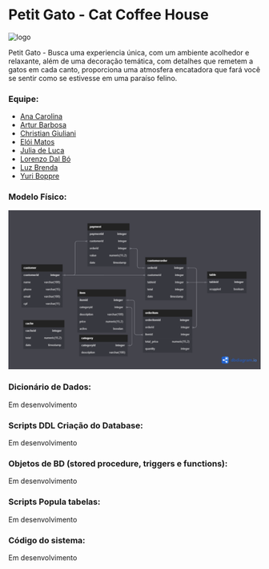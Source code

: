 # Petit Gato - Cat Coffee House

![logo](https://github.com/YuriBoppre/project_coffee/assets/79061705/7dd72fb1-7c9f-40d8-add0-ef24fc941cc6)

Petit Gato - Busca uma experiencia única, com um ambiente acolhedor e relaxante, além de uma decoração temática, com detalhes que remetem a gatos em cada canto, proporciona uma atmosfera encatadora que fará você se sentir como se estivesse em uma paraíso felino.

### Equipe:

- [Ana Carolina](https://github.com/anacarolina1002)
- [Artur Barbosa](https://github.com/ArturBarbos4)
- [Christian Giuliani](https://github.com/Xiristian)
- [Elói Matos](https://github.com/EloiMatos)
- [Julia de Luca](https://github.com/judwluca)
- [Lorenzo Dal Bó](https://github.com/LorenzoDalBo)
- [Luz Brenda](https://github.com/luzbrendaoliv)
- [Yuri Boppre](https://github.com/YuriBoppre)


### Modelo Físico:

<a href="https://dbdiagram.io/d/648b307d722eb7749408cc6d">
<img src="PowerCoffe Database Phys.Model.png">
</a>

### Dicionário de Dados:

Em desenvolvimento

### Scripts DDL Criação do Database:

Em desenvolvimento

### Objetos de BD (stored procedure, triggers e functions):

Em desenvolvimento

### Scripts Popula tabelas:

Em desenvolvimento

### Código do sistema:

Em desenvolvimento
